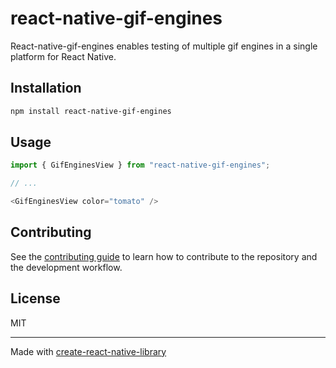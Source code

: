 # react-native-gif-engines

React-native-gif-engines enables testing of multiple gif engines in a single platform for React Native.

## Installation

```sh
npm install react-native-gif-engines
```

## Usage

```js
import { GifEnginesView } from "react-native-gif-engines";

// ...

<GifEnginesView color="tomato" />
```

## Contributing

See the [contributing guide](CONTRIBUTING.md) to learn how to contribute to the repository and the development workflow.

## License

MIT

---

Made with [create-react-native-library](https://github.com/callstack/react-native-builder-bob)
